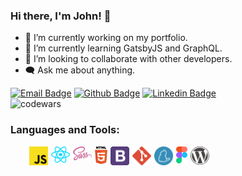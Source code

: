 ### Hi there, I'm John! 👋

- 🔭 I’m currently working on my portfolio.
- 🌱 I’m currently learning GatsbyJS and GraphQL.
- 👯 I’m looking to collaborate with other developers.
- 🗨️ Ask me about anything.

[![Email Badge](https://img.shields.io/badge/Microsoft_Outlook-0078D4?style=for-the-badge&logo=microsoft-outlook&logoColor=white)](mailto:thecodingjohn@outlook.com)
[![Github Badge](https://img.shields.io/badge/GitHub-100000?style=for-the-badge&logo=github&logoColor=white)](https://github.com/theCodingJohn?tab=repositories)
[![Linkedin Badge](https://img.shields.io/badge/LinkedIn-0077B5?style=for-the-badge&logo=linkedin&logoColor=white)](https://www.linkedin.com/in/john-carlo-cunanan-11847a17a)    
![codewars](https://www.codewars.com/users/jccnnn/badges/micro)

### Languages and Tools:

<div style="padding-left: 30px;margin-top: 10px">
<img align="left"  width="30px" alt="javascript" style="margin-right: 5px" src="./logos/javascript.svg"/>           
<img align="left" width="30px" alt="react" style="margin-right: 5px" src="./logos/react.svg"/>       
<img align="left" width="30px" alt="sass" style="margin-right: 5px" src="./logos/sass.svg"/>       
<img align="left" width="20px" alt="html" style="margin-right: 5px" src="./logos/html-5.svg"/>    
<img align="left" width="30px" alt="bootstrap" style="margin-right: 5px" src="./logos/bootstrap.svg"/>   
<img align="left" width="30px" alt="git" style="margin-right: 5px" src="./logos/git-icon.svg"/>
<img align="left" width="30px" alt="yarn" style="margin-right: 5px" src="./logos/yarn.svg"/>
<img align="left" width="18px" alt="figma" style="margin-right: 5px" src="./logos/figma.svg"/>
<img align="left" width="30px alt="wordpress" style="margin-right: 5px" src="./logos/wordpress-icon.svg"/>
</div>
